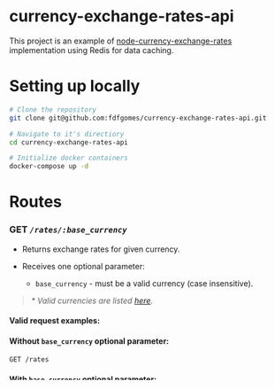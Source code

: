 # currency-exchange-rates-api

This project is an example of <a href="https://www.npmjs.com/package/node-currency-exchange-rates">node-currency-exchange-rates</a> implementation using Redis for data caching.

# Setting up locally

```sh
# Clone the repository
git clone git@github.com:fdfgomes/currency-exchange-rates-api.git

# Navigate to it's directiory
cd currency-exchange-rates-api

# Initialize docker containers
docker-compose up -d
```

# Routes

### **GET** _`/rates/:base_currency`_

- Returns exchange rates for given currency.

- Receives one optional parameter:

  - `base_currency` - must be a valid currency (case insensitive).

> <i>\* Valid currencies are listed [here](https://www.npmjs.com/package/node-currency-exchange-rates#supported-currencies).</i>

#### Valid request examples:

#### Without `base_currency` optional parameter:

```
GET /rates
```

#### With `base_currency` optional parameter:

#### Lowercase `base_currency`:

```
GET /rates/usd
```

#### Uppsercase `base_currency`:

```
GET /rates/USD
```

#### Response

- HTTP Code: `200 - OK`;
- Body (example):

```json
{
  "baseCurrency": "USD",
  "baseValue": 1,
  "date": "2023-08-04T13:29:10.117Z",
  "exchangeRates": [
    { "JPY": 141.98 },
    { "CHF": 0.8713 },
    { "CAD": 1.3359 },
    { "ZAR": 18.4652 },
    { "TRY": 26.9468 },
    { "MXN": 17.1028 },
    { "PLN": 4.0215 },
    { "SEK": 10.5806 },
    { "SGD": 1.3369 },
    { "DKK": 6.7620000000000005 },
    { "NOK": 10.1176 },
    { "ILS": 3.6606 },
    { "HUF": 351.87 },
    { "CZK": 21.9435 },
    { "THB": 34.0612 },
    { "KWD": 0.307 },
    ...
  ]
}
```

### **POST** _`/convert/:from_currency/:to_currency`_

- Returns the converted value using the received currencies.

- Receives <b>2 required</b> parameters and <b>one required</b> property:

  - `from_currency` - valid base currency (case insensitive);

  - `to_currency` - valid currency (case insensitive).

  - `value` - value to be converted.

> <i>\* Valid currencies are listed [here](https://www.npmjs.com/package/node-currency-exchange-rates#supported-currencies).</i>

#### Valid request example:

```
POST /convert/usd/eur
```

```json
{
  "value": 100
}
```

#### Response

- HTTP Code: `200 - OK`;
- Body (example):

```json
90.76
```
